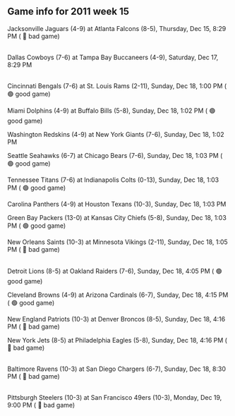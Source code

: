 ## Game info for 2011 week 15
Jacksonville Jaguars (4-9) at Atlanta Falcons (8-5), Thursday, Dec 15, 8:29 PM (	:red_circle: bad game)

<br/>Dallas Cowboys (7-6) at Tampa Bay Buccaneers (4-9), Saturday, Dec 17, 8:29 PM

<br/>Cincinnati Bengals (7-6) at St. Louis Rams (2-11), Sunday, Dec 18, 1:00 PM (	:green_circle: good game)

Miami Dolphins (4-9) at Buffalo Bills (5-8), Sunday, Dec 18, 1:02 PM (	:green_circle: good game)

Washington Redskins (4-9) at New York Giants (7-6), Sunday, Dec 18, 1:02 PM

Seattle Seahawks (6-7) at Chicago Bears (7-6), Sunday, Dec 18, 1:03 PM (	:green_circle: good game)

Tennessee Titans (7-6) at Indianapolis Colts (0-13), Sunday, Dec 18, 1:03 PM (	:green_circle: good game)

Carolina Panthers (4-9) at Houston Texans (10-3), Sunday, Dec 18, 1:03 PM

Green Bay Packers (13-0) at Kansas City Chiefs (5-8), Sunday, Dec 18, 1:03 PM (	:green_circle: good game)

New Orleans Saints (10-3) at Minnesota Vikings (2-11), Sunday, Dec 18, 1:05 PM (	:red_circle: bad game)

<br/>Detroit Lions (8-5) at Oakland Raiders (7-6), Sunday, Dec 18, 4:05 PM (	:green_circle: good game)

Cleveland Browns (4-9) at Arizona Cardinals (6-7), Sunday, Dec 18, 4:15 PM (	:green_circle: good game)

New England Patriots (10-3) at Denver Broncos (8-5), Sunday, Dec 18, 4:16 PM (	:red_circle: bad game)

New York Jets (8-5) at Philadelphia Eagles (5-8), Sunday, Dec 18, 4:16 PM (	:red_circle: bad game)

<br/>Baltimore Ravens (10-3) at San Diego Chargers (6-7), Sunday, Dec 18, 8:30 PM (	:red_circle: bad game)

<br/>Pittsburgh Steelers (10-3) at San Francisco 49ers (10-3), Monday, Dec 19, 9:00 PM (	:red_circle: bad game)

